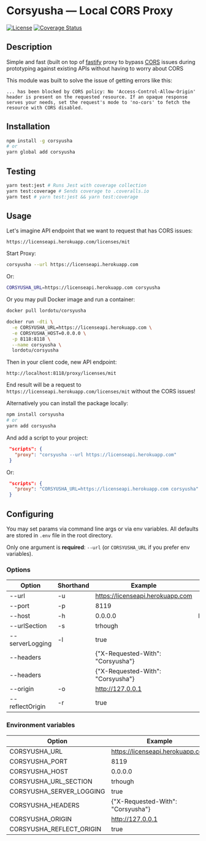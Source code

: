 # Corsyusha — Local CORS Proxy

[![License](https://img.shields.io/badge/License-MIT-000000.svg)](https://opensource.org/licenses/MIT)
[![Coverage Status](https://coveralls.io/repos/github/LordotU/corsyusha/badge.svg)](https://coveralls.io/github/LordotU/corsyusha)

## Description

Simple and fast (built on top of [fastify](https://www.npmjs.com/package/fastify) proxy to bypass [CORS](https://developer.mozilla.org/ru/docs/Web/HTTP/CORS) issues during prototyping against existing APIs without having to worry about CORS

This module was built to solve the issue of getting errors like this:

```text
... has been blocked by CORS policy: No 'Access-Control-Allow-Origin' header is present on the requested resource. If an opaque response serves your needs, set the request's mode to 'no-cors' to fetch the resource with CORS disabled.
```

## Installation

```bash
npm install -g corsyusha
# or
yarn global add corsyusha
```

## Testing

```bash
yarn test:jest # Runs Jest with coverage collection
yarn test:coverage # Sends coverage to .coveralls.io
yarn test # yarn test:jest && yarn test:coverage
```

## Usage

Let's imagine API endpoint that we want to request that has CORS issues:

```text
https://licenseapi.herokuapp.com/licenses/mit
```

Start Proxy:

```bash
corsyusha --url https://licenseapi.herokuapp.com
```

Or:

```bash
CORSYUSHA_URL=https://licenseapi.herokuapp.com corsyusha
```

Or you may pull Docker image and run a container:

```bash
docker pull lordotu/corsyusha

docker run -dti \
  -e CORSYUSHA_URL=https://licenseapi.herokuapp.com \
  -e CORSYUSHA_HOST=0.0.0.0 \
  -p 8118:8118 \
  --name corsyusha \
  lordotu/corsyusha
```

Then in your client code, new API endpoint:

```text
http://localhost:8118/proxy/licenses/mit
```

End result will be a request to `https://licenseapi.herokuapp.com/licenses/mit` without the CORS issues!

Alternatively you can install the package locally:

```bash
npm install corsyusha
# or
yarn add corsyusha
```

And add a script to your project:

```json
 "scripts": {
   "proxy": "corsyusha --url https://licenseapi.herokuapp.com"
 }
```

Or:

```json
 "scripts": {
   "proxy": "CORSYUSHA_URL=https://licenseapi.herokuapp.com corsyusha"
 }
```

## Configuring

You may set params via command line args or via env variables. All defaults are stored in `.env` file in the root directory.

Only one argument is **required**: `--url` (or `CORSYUSHA_URL` if you prefer env variables).

### Options

| Option          | Shorthand | Example                           |   Default |
|-----------------|-----------|-----------------------------------|----------:|
| --url           | -u        | https://licenseapi.herokuapp.com  |           |
| --port          | -p        | 8119                              |      8118 |
| --host          | -h        | 0.0.0.0                           | localhost |
| --urlSection    | -s        | trhough                           |     proxy |
| --serverLogging | -l        | true                              |     false |
| --headers       |           | {"X-Requested-With": "Corsyusha"} |        {} |
| --headers       |           | {"X-Requested-With": "Corsyusha"} |        {} |
| --origin        | -o        | http://127.0.0.1                  |         * |
| --reflectOrigin | -r        | true                              |     false |

### Environment variables

| Option                   | Example                           |   Default |
|--------------------------|-----------------------------------|----------:|
| CORSYUSHA_URL            | https://licenseapi.herokuapp.com  |           |
| CORSYUSHA_PORT           | 8119                              |      8118 |
| CORSYUSHA_HOST           | 0.0.0.0                           | localhost |
| CORSYUSHA_URL_SECTION    | trhough                           |     proxy |
| CORSYUSHA_SERVER_LOGGING | true                              |     false |
| CORSYUSHA_HEADERS        | {"X-Requested-With": "Corsyusha"} |        {} |
| CORSYUSHA_ORIGIN         | http://127.0.0.1                  |         * |
| CORSYUSHA_REFLECT_ORIGIN | true                              |     false |
